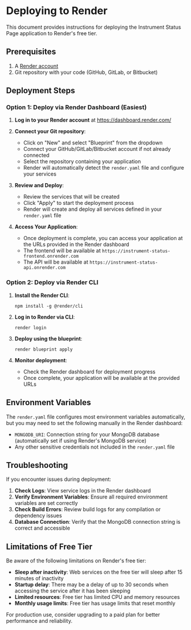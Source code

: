 # Deploying to Render

This document provides instructions for deploying the Instrument Status Page application to Render's free tier.

## Prerequisites

1. A [Render account](https://render.com/signup)
2. Git repository with your code (GitHub, GitLab, or Bitbucket)

## Deployment Steps

### Option 1: Deploy via Render Dashboard (Easiest)

1. **Log in to your Render account** at https://dashboard.render.com/

2. **Connect your Git repository**:
   - Click on "New" and select "Blueprint" from the dropdown
   - Connect your GitHub/GitLab/Bitbucket account if not already connected
   - Select the repository containing your application
   - Render will automatically detect the `render.yaml` file and configure your services

3. **Review and Deploy**:
   - Review the services that will be created
   - Click "Apply" to start the deployment process
   - Render will create and deploy all services defined in your `render.yaml` file

4. **Access Your Application**:
   - Once deployment is complete, you can access your application at the URLs provided in the Render dashboard
   - The frontend will be available at `https://instrument-status-frontend.onrender.com`
   - The API will be available at `https://instrument-status-api.onrender.com`

### Option 2: Deploy via Render CLI

1. **Install the Render CLI**:
   ```
   npm install -g @render/cli
   ```

2. **Log in to Render via CLI**:
   ```
   render login
   ```

3. **Deploy using the blueprint**:
   ```
   render blueprint apply
   ```

4. **Monitor deployment**:
   - Check the Render dashboard for deployment progress
   - Once complete, your application will be available at the provided URLs

## Environment Variables

The `render.yaml` file configures most environment variables automatically, but you may need to set the following manually in the Render dashboard:

- `MONGODB_URI`: Connection string for your MongoDB database (automatically set if using Render's MongoDB service)
- Any other sensitive credentials not included in the `render.yaml` file

## Troubleshooting

If you encounter issues during deployment:

1. **Check Logs**: View service logs in the Render dashboard
2. **Verify Environment Variables**: Ensure all required environment variables are set correctly
3. **Check Build Errors**: Review build logs for any compilation or dependency issues
4. **Database Connection**: Verify that the MongoDB connection string is correct and accessible

## Limitations of Free Tier

Be aware of the following limitations on Render's free tier:

- **Sleep after inactivity**: Web services on the free tier will sleep after 15 minutes of inactivity
- **Startup delay**: There may be a delay of up to 30 seconds when accessing the service after it has been sleeping
- **Limited resources**: Free tier has limited CPU and memory resources
- **Monthly usage limits**: Free tier has usage limits that reset monthly

For production use, consider upgrading to a paid plan for better performance and reliability. 